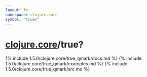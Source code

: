 ```yaml
---
layout: fn
namespace: clojure.core
symbol: "true?"
---
```


# [clojure.core](../)/true?

{% include 1.5.0/clojure.core/true_qmark/docs.md %}
{% include 1.5.0/clojure.core/true_qmark/examples.md %}
{% include 1.5.0/clojure.core/true_qmark/src.md %}

